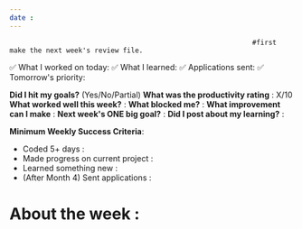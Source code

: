 ```yaml
---
date : 
---
```


                                                                #first make the next week's review file.
✅ What I worked on today:
✅ What I learned:
✅ Applications sent:
✅ Tomorrow's priority:


**Did I hit my goals?** (Yes/No/Partial)
**What was the productivity rating** : X/10
**What worked well this week?** :
**What blocked me?** : 
**What improvement can I make** : 
**Next week's ONE big goal?** :
**Did I post about my learning?** :


**Minimum Weekly Success Criteria**:
- Coded 5+ days : 
- Made progress on current project : 
- Learned something new :  
- (After Month 4) Sent applications :

# About the week :